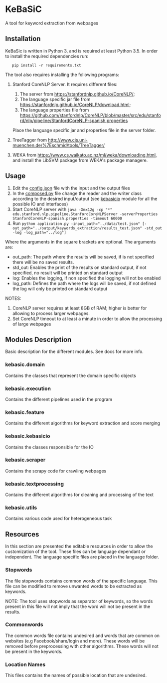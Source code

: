 # KeBaSiC
A tool for keyword extraction from webpages 

## Installation
KeBaSic is written in Python 3, and is required at least Python 3.5. In order to install the required dependencies run:

```
   pip install -r requirements.txt
```

The tool also requires installing the following programs:

1. Stanford CoreNLP Server. It requires different files:
   1. The server from <a href="https://stanfordnlp.github.io/CoreNLP/">https://stanfordnlp.github.io/CoreNLP/</a>;
   2. The language specific jar file from <a href="https://stanfordnlp.github.io/CoreNLP/download.html">https://stanfordnlp.github.io/CoreNLP/download.html</a>; 
   3. The language properties file from <a href="https://github.com/stanfordnlp/CoreNLP/blob/master/src/edu/stanford/nlp/pipeline/StanfordCoreNLP-spanish.properties">https://github.com/stanfordnlp/CoreNLP/blob/master/src/edu/stanford/nlp/pipeline/StanfordCoreNLP-spanish.properties</a>

    Place the language specific jar and properties file in the server folder.
2. TreeTagger from <a href="http://www.cis.uni-muenchen.de/%7Eschmid/tools/TreeTagger/">http://www.cis.uni-muenchen.de/%7Eschmid/tools/TreeTagger/</a>

3. WEKA from https://www.cs.waikato.ac.nz/ml/weka/downloading.html, and install the LibSVM package from WEKA's package managere.

## Usage
1. Edit the [config.json](kebasic/config.json) file with the input and the output files
2. In the [composed.py](kebasic/executions/composed.py) file change the reader and the writer class according to the desired input/output (see [kebasicio](kebasic.kebasicio) module for all the possible IO and interfaces)
3. Start CoreNLP server with ```java -Xmx12g -cp "*" edu.stanford.nlp.pipeline.StanfordCoreNLPServer -serverProperties StanfordCoreNLP-spanish.properties -timeout 60000```
4. Run ```python application.py -input_path="../data/test.json" [-out_path="../output/keywords_extraction/results_test.json" -std_out -log -log_path="../log"]```

Where the arguments in the square brackets are optional. The arguments are:
* out_path: The path where the results will be saved, if is not specified there will be no saved results.
* std_out: Enables the print of the results on standard output, if not specified, no result will be printed on standard output
* log: Enables the logging, if non specified the logging will not be enabled
* log_path: Defines the path where the logs will be saved, if not defined the log will only be printed on standard output

NOTES:

1. CoreNLP server requires at least 8GB of RAM; higher is better for allowing to process larger webpages.
2. Set CoreNLP timeout to at least a minute in order to allow the processing of large webpages


## Modules Description
Basic description for the different modules. See docs for more info.
### kebasic.domain
Contains the classes that represent the domain specific objects
### kebasic.execution
Contains the different pipelines used in the program
### kebasic.feature
Contains the different algorithms for keyword extraction and score merging
### kebasic.kebasicio
Contains the classes responsible for the IO 
### kebasic.scraper
Contains the scrapy code for crawling webpages
### kebasic.textprocessing
Contains the different algorithms for cleaning and processing of the text
### kebasic.utils
Contains various code used for heterogeneous task

## Resources
In this section are presented the editable resources in order to allow the customization of the tool.
These files can be language dependant or independent. The language specific files are placed in the language folder.
### Stopwords
The file stopwords contains common words of the specific language. This file can be modified to remove unwanted words to be extracted as keywords.

NOTE: The tool uses stopwords as separator of keywords, so the words present in this file will not imply that the word will not be present in the results.

### Commonwords 
The common words file contains undesired and words that are common on websites (e.g Facebook/share/login and more). These words will be removed before preprocessing with other algorithms. These words will not be present in the keywords.

### Location Names
This files contains the names of possible location that are undesired.